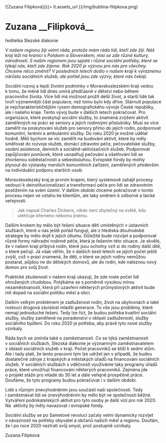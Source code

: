 <div class="persona">
![Zuzana Filipková]({{= it.assets_url }}/img/bublina-filipkova.png)

  <div>
    <h1>Zuzana __Filipková__</h1>
    <span>ředitelka Slezské diakonie</span>
  </div>
</div>

*V&nbsp;našem regionu žiji velmi ráda, protože mám ráda lidi, kteří zde žijí. Náš kraj leží na&nbsp;hranici s&nbsp;Polskem a&nbsp;Slovenskem, mísí se zde různé kultury, národnosti. S&nbsp;naším regionem jsou spjaté i&nbsp;různé sociální potřeby, které se týkají nás, kteří zde žijeme. Rok 2020 je výzvou pro nás pro všechny. Chceme něco změnit? V&nbsp;posledních letech došlo v&nbsp;našem kraji k&nbsp;výraznému nárůstu sociálních služeb, ale pořád jsou zde výzvy, které nás čekají.*

Sociální rozvoj a lepší životní podmínky v&nbsp;Moravskoslezském kraji vedou k&nbsp;tomu, že méně lidí dnes umírá předčasně v&nbsp;dětství nebo během pracovního života. Více lidí má možnost prožít delší život, a starší lidé tak tvoří významnější část populace, než tomu bylo kdy dříve. Stárnutí populace je nejcharakterističtějším rysem demografického vývoje České republiky, ale i&nbsp;našeho kraje. Tento vývoj bude v&nbsp;dalších letech pokračovat. Pro organizace, které poskytují sociální služby, to znamená zvýšení aktivit zaměřených na&nbsp;práci se seniory a jejich rodinnými příslušníky. Musí se více zaměřit na&nbsp;poskytování služeb pro seniory přímo do jejich rodin, podporovat komunitní, terénní a ambulantní služby. Do roku 2020 je možné udělat hodně. Měli bychom se víc zaměřit na&nbsp;budování aktivit, které by měly směřovat do rozvoje služeb, domácí zdravotní péče, pečovatelské služby, osobní asistence, denních a sociálně-aktivizačních služeb. Podporovat zapůjčování pomůcek, které usnadňují pečování a ošetřování lidí se zhoršenou soběstačností a sebeobsluhou. Evropské fondy by mohly plynout do&nbsp;výstavby menších komunitních zařízení, zaměřených především na&nbsp;individuální podporu starších osob.

Moravskoslezský kraj je prvním krajem, který systémově zahájil procesy vedoucí k&nbsp;deinstitucionalizaci a transformaci péče pro lidi se zdravotním postižením na&nbsp;svém území. V&nbsp;dalším období chceme pokračovat v&nbsp;tomto procesu nejen ve vztahu ke klientům, ale taky směrem k&nbsp;odborné a laické veřejnosti.

> Jak napsal Charles Dickens, nikdo není zbytečný na&nbsp;světě, kdo ulehčuje břemeno někomu jinému.

Dalším krokem by mělo být řešení situace dětí umístěných v&nbsp;ústavních službách, které u&nbsp;nás ještě pořád fungují, ale z&nbsp;hlediska dlouhodobé strategie by mělo dojít k jejich útlumu. Důležité bude rozvíjet a podporovat různé formy náhradní rodinné péče, která je řešením této situace. Je skvělé, že v&nbsp;našem kraji přibývá rodin, které jsou ochotny vzít si do rodiny další dítě, o&nbsp;které pečují. Já však věřím, že v&nbsp;dalších šesti letech se jejich počet ještě zvýší, což v&nbsp;praxi znamená, že děti, o&nbsp;které se jejich rodiny nemůžou postarat, půjdou ne do dětských domovů, ale do rodin, kde naleznou nový domov pro svůj život.

Praktické zkušenosti v&nbsp;našem kraji ukazují, že zde roste počet lidí ohrožených chudobou. Potýkáme se s&nbsp;poměrně vysokou mírou nezaměstnanosti, která při uzavření některých průmyslových aktivit bude mít dopad na&nbsp;sociální politiku měst a obcí.

Dalším velkým problémem je zadluženost rodin, život na&nbsp;ubytovnách a také rostoucí drogová závislost mladší generace. To vše jsou problémy, které nemají jednoduché řešení. Tedy lze říct, že budou potřeba kvalitní sociální služby, služby zaměřené na&nbsp;poradenství v&nbsp;oblasti zadluženosti, služby sociálního bydlení. Do roku 2020 je potřeba, aby právě tyto nové služby vznikaly.

Ráda bych se zmínila také o&nbsp;zaměstnanosti. Co se týká zaměstnanosti v&nbsp;sociálních službách, Slezská diakonie je významným zaměstnavatelem v&nbsp;oblasti sociálních služeb v&nbsp;kraji. Počet pracovníků se blíží k&nbsp;sedmi stům. Ale i&nbsp;tady platí, že tento pracovní tým lze udržet jen v&nbsp;případě, že budou dostatečné zdroje z&nbsp;krajských a městských úřadů na&nbsp;financování sociálních služeb. V&nbsp;sociálních službách s&nbsp;vděčností využíváme taky programy úřadů práce, které umožňují financování některých pracovníků. Zejména jde o&nbsp;projekt stáže pro mladé do 30&nbsp;let a dále veřejně prospěšné práce. Doufáme, že tyto programy budou pokračovat i&nbsp;v&nbsp;dalším období.

Lidé s&nbsp;různým znevýhodněním jsou součástí naší společnosti. Tedy i&nbsp;zaměstnávat lidi se znevýhodněním by mělo být ve společnosti běžné. Vytváření podnikatelských aktivit pro tyto osoby je další vizí pro rok 2020. Na&nbsp; aktivity by měly navazovat i&nbsp;evropské fondy.

Sociální služby se po Sametové revoluci začaly velmi dynamicky rozvíjet v&nbsp;návaznosti na&nbsp;potřeby obyvatel a občanů našich měst a regionu. Doufám, že i&nbsp;po roce 2020 neztratí svůj smysl, proč postupně vznikaly.

Zuzana Filipková

